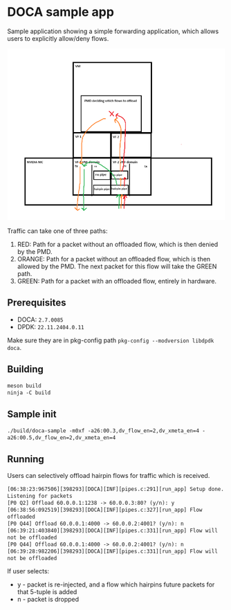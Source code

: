 # DOCA sample app
Sample application showing a simple forwarding application, which allows users to explicitly allow/deny flows.

![selective-fwd-diagram](./doc/selective_fwd_diagram.png)

Traffic can take one of three paths:
1. RED: Path for a packet without an offloaded flow, which is then denied by the PMD.
2. ORANGE: Path for a packet without an offloaded flow, which is then allowed by the PMD. The next packet for this flow will take the GREEN path.
3. GREEN: Path for a packet with an offloaded flow, entirely in hardware.

## Prerequisites
* DOCA: `2.7.0085`
* DPDK: `22.11.2404.0.11`

Make sure they are in pkg-config path `pkg-config --modversion libdpdk doca`.

## Building
```
meson build
ninja -C build
```

## Sample init
```
./build/doca-sample -m0xf -a26:00.3,dv_flow_en=2,dv_xmeta_en=4 -a26:00.5,dv_flow_en=2,dv_xmeta_en=4
```

## Running
Users can selectively offload hairpin flows for traffic which is received.
```
[06:38:23:967506][398293][DOCA][INF][pipes.c:291][run_app] Setup done. Listening for packets
[P0 Q2] Offload 60.0.0.1:1238 -> 60.0.0.3:80? (y/n): y
[06:38:56:092519][398293][DOCA][INF][pipes.c:327][run_app] Flow offloaded
[P0 Q44] Offload 60.0.0.1:4000 -> 60.0.0.2:4001? (y/n): n
[06:39:21:403840][398293][DOCA][INF][pipes.c:331][run_app] Flow will not be offloaded
[P0 Q44] Offload 60.0.0.1:4000 -> 60.0.0.2:4001? (y/n): n
[06:39:28:982206][398293][DOCA][INF][pipes.c:331][run_app] Flow will not be offloaded
```
If user selects:
* y - packet is re-injected, and a flow which hairpins future packets for that 5-tuple is added
* n - packet is dropped
